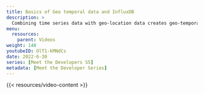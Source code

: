 ```yaml
---
title: Basics of Geo temporal data and InfluxDB
description: >
  Combining time series data with geo-location data creates geo-temporal data. Here, developer Nathaniel Cook discusses some of the basics for working with geo-temporal data in InfluxDB. To learn more about Flux and S2 Geometry see [Part 2](https://youtu.be/comMs1cxYT4). To learn more about Using Flux to query geo-temporal data see [Part 3](https://youtu.be/iT_qKqDWm98).
menu:
  resources:
    parent: Videos
weight: 148
youtubeID: OlT1-kMNdCs
date: 2022-6-30
series: [Meet the Developers S5]
metadata: [Meet the Developer Series]
---
```


{{< resources/video-content >}}
